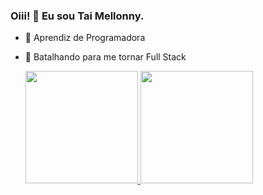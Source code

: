 ### Oiii! 👋 Eu sou Tai Mellonny.

- 🔭 Aprendiz de Programadora
- 🌱 Batalhando para me tornar Full Stack

  <div>
    <a href="https://linktr.ee/tai_mellonny">
    <img height="180em" src="https://guthub-readme-stats.vercel.app/api?username=taimellonny&show_icons=true&theme=dracula&include_all_commits-true&count_private=true"/_>
    <img height="180em" src="https://guthub-readme-stats.vercel.app/api/top-langes/?username=taimellonny&layout=compact&langs_count=16&theme=dracula"/_>
  </div>

